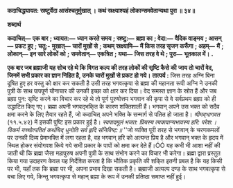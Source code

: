 **कदाचिद्ध्यायत: स्रष्टुर्वेदा आसंश्चतुर्मुखात् ।** **कथं स्रक्ष्याश्यहं लोकान्समवेतान्यथा पुरा ॥ ३४॥** 

**शब्दार्थ** 

**कदाचित्—** **एक बार** **; ध्यायत:—** **ध्यान करते समय** **; स्रष्टु:—** **ब्रह्मा का** **; वेदा:—** **वैदिक वाङ्मय** **; आसन्—** **प्रकट हुए** **; चतु:-** **मुखात्—** **चारों मुखों से** **; कथम् स्रक्ष्यामि—** **मैं किस तरह सृजन करूँगा** **; अहम्—** **मैं** **; लोकान्—** **इन सारे लोकों को** **;** **समवेतान्—** **एकत्रित** **; यथा—** **जिस तरह वे थे** **; पुरा—** **भूतकाल में।** **.** 

**एक बार जब ब्रह्माजी यह सोच रहे थे कि विगत कल्प की तरह लोकों की सृष्टि कैसे की** **जाय तो चारों वेद, जिनमें सभी प्रकार का ज्ञान निहित है, उनके चारों मुखों से प्रकट हो गये।** **तात्पर्य :** जिस तरह अग्नि बिना दूषित हुए हर वस्तु को क्षार कर सकती है उसी तरह भगवत्कृपा से ब्रह्मा की महानता रूपी अग्नि ने उनकी पुत्री के साथ पापपूर्ण यौनाचार की उनकी इच्छा को क्षार कर दिया। वेद समस्त ज्ञान के स्रोत हैं और जब ब्रह्मा पुन: सृष्टि करने का विचार कर रहे थे तो पूर्ण पुरुषोत्तम भगवान की कृपा से वे सर्वप्रथम ब्रह्मा को ही उद्धाटित किए गए। ब्रह्मा अपनी भगवद्भकि्त के कारण शक्तिशाली हैं। भगवान् अपने उस भक्त को सदैव क्षमा करने के लिए तैयार रहते हैं, जो कदाचित् अपने भक्ति के सन्मार्ग से पतित हो जाता है। *श्रीमद्भागवत* (११.५.४२) में इसकी पुष्टि इस प्रकार हुई है। *स्वपादमूलं भजत: प्रियस्य त्यक्त्वान्यभावस्य हरि: परेश:।* *विकर्म यच्चोत्पतितं कथंचिद् धुनोति सर्व हृदि संनिविष्ट:॥* ''जो व्यक्ति पूरी तरह से भगवान् के चरणकमलों पर उनकी दिव्य प्रेमाभक्ति में लगा रहता है, वह भगवान् हरि को अत्यन्त प्रिय है और भगवान् भक्त के हृदय में स्थित होकर संयोगवश किये गये सभी प्रकार के पापों को क्षमा कर देते हैं।ÓÓ यह कभी भी आशा नहीं की जाती थी कि ब्रह्मा जैसा महापुरुष अपनी पुत्री के साथ संभोग करने का विचार भी करेगा। ब्रह्मा द्वारा प्रस्तुत किया गया उदाहरण केवल यह निर्देशित करता है कि भौतिक प्रकृति की शकि्त इतनी प्रबल है कि यह किसी पर भी, यहाँ तक कि ब्रह्मा पर भी, अपना प्रभाव दिखा सकती है। ब्रह्माजी अत्यल्प दण्ड के साथ भगवत्कृपा से बचा लिए गये, किन्तु भगवत्कृपा से महान् ब्रह्मा के रूप में उनकी प्रतिष्ठा समाप्त नहीं हुई।  